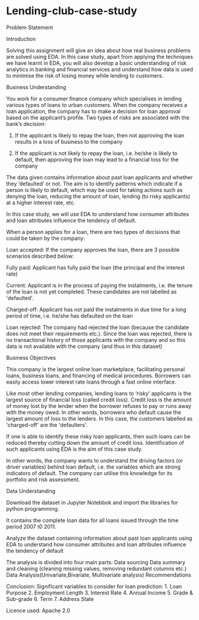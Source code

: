 # Lending-club-case-study

Problem Statement

Introduction

Solving this assignment will give an idea about how real business problems are solved using EDA. In this case study, apart from applying the techniques we have learnt in EDA, you will also develop a basic understanding of risk analytics in banking and financial services and understand how data is used to minimise the risk of losing money while lending to customers.


Business Understanding

You work for a consumer finance company which specialises in lending various types of loans to urban customers. When the company receives a loan application, the company has to make a decision for loan approval based on the applicant’s profile. Two types of risks are associated with the bank’s decision:

1) If the applicant is likely to repay the loan, then not approving the loan results in a loss of business to the company

2) If the applicant is not likely to repay the loan, i.e. he/she is likely to default, then approving the loan may lead to a financial loss for the company

The data given contains information about past loan applicants and whether they ‘defaulted’ or not. The aim is to identify patterns which indicate if a person is likely to default, which may be used for taking actions such as denying the loan, reducing the amount of loan, lending (to risky applicants) at a higher interest rate, etc.

In this case study, we will use EDA to understand how consumer attributes and loan attributes influence the tendency of default.

When a person applies for a loan, there are two types of decisions that could be taken by the company:

Loan accepted: If the company approves the loan, there are 3 possible scenarios described below:

Fully paid: Applicant has fully paid the loan (the principal and the interest rate)

Current: Applicant is in the process of paying the instalments, i.e. the tenure of the loan is not yet completed. These candidates are not labelled as 'defaulted'.

Charged-off: Applicant has not paid the instalments in due time for a long period of time, i.e. he/she has defaulted on the loan

Loan rejected: The company had rejected the loan (because the candidate does not meet their requirements etc.). Since the loan was rejected, there is no transactional history of those applicants with the company and so this data is not available with the company (and thus in this dataset)


Business Objectives

This company is the largest online loan marketplace, facilitating personal loans, business loans, and financing of medical procedures. Borrowers can easily access lower interest rate loans through a fast online interface.

Like most other lending companies, lending loans to ‘risky’ applicants is the largest source of financial loss (called credit loss). Credit loss is the amount of money lost by the lender when the borrower refuses to pay or runs away with the money owed. In other words, borrowers who default cause the largest amount of loss to the lenders. In this case, the customers labelled as 'charged-off' are the 'defaulters'.

If one is able to identify these risky loan applicants, then such loans can be reduced thereby cutting down the amount of credit loss. Identification of such applicants using EDA is the aim of this case study.

In other words, the company wants to understand the driving factors (or driver variables) behind loan default, i.e. the variables which are strong indicators of default. The company can utilise this knowledge for its portfolio and risk assessment.


Data Understanding

Download the dataset in Jupyter Notebbok and import the libraries for python programming. 

It contains the complete loan data for all loans issued through the time period 2007 t0 2011.

Analyze the dataset containing information about past loan applicants using EDA to understand how consumer attributes and loan attributes influence the tendency of default

The analysis is divided into four main parts:
 Data sourcing
 Data summary and cleaning (cleaning missing values, removing redundant columns etc.)
 Data Analysis(Univariate,Bivariate, Multivariate analysis)
 Recommendations
 
 Conclusion: Significant variables to consider for loan prediction: 1. Loan Purpose 2. Employment Length 3. Interest Rate 4. Annual Income 5. Grade & Sub-grade 6. Term 7. Address State

Licence used: Apache 2.0
